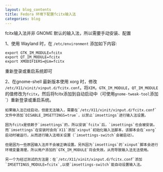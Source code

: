 ```yaml
---
layout: blog_contents
title: Fedora 环境下配置fcitx输入法
categories: blog
---
```


fcitx输入法并非 GNOME 默认的输入法，所以需要手动安装、配置

1、使用 Wayland 时，在 `/etc/environment` 添加如下内容:

```
export GTK_IM_MODULE=fcitx
export QT_IM_MODULE=fcitx
export XMODIFIERS=@im=fcitx

```
重新登录或重启系统即可

2、在gnome-shell 最新版本使用 xorg 时，修改 `/etc/X11/xinit/xinput.d/fcitx.conf`。将`XIM`，`GTK_IM_MODULE`，`QT_IM_MODULE`的值修改为`fcitx`，然后将fcitx添加到自动启动中（可使用`gnome-tweak-tool`添加`）重新登录或重启系统。

    如果输入法已经启动，但是无法输入，需要在`/etc/X11/xinit/xinput.d/fcitx.conf`文件中添加`DISABLE_IMSETTINGS=true`，以禁止`imsettings`进行输入法设置。
    
    因为fcitx是依赖于`imsettings`的，所以安装`fcitx`后，`imsettings`也会被安装。而`imsettings`在安装时会向`X11`添加`xinput`初始化输入法脚本，该脚本会在`xorg`启动时被运行，从而进行输入法相关设置（`imsettings-switch`会被启动）。
    
    但是因为一些原因输入法并不会被正确设置。另外因为`imsettings`的`xinput`脚本会进行环境变量清理，所以用户添加的`GTK_IM_MODULE`将会失效。从而导致输入法无法使用。

    另一个为经过测试的方法是：在`/etc/X11/xinit/xinput.d/fcitx.conf`添加`IMSETTINGS_MODULE=fcitx`,以使`imsettings-switch`能自动设置输入法。
